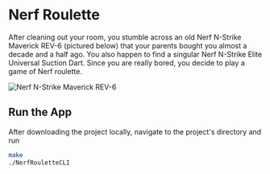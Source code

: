 # Nerf Roulette

After cleaning out your room, you stumble across an old Nerf N-Strike Maverick REV-6 (pictured below) that your parents bought you almost a decade and a half ago. You also happen to find a singular Nerf N-Strike Elite Universal Suction Dart. Since you are really bored, you decide to play a game of Nerf roulette.

![Nerf N-Strike Maverick REV-6](https://i5.walmartimages.com/asr/ea61a037-0390-426c-b789-b18471ba845c_1.9ee54c05294d7374d42eb3b142795ea2.jpeg?odnHeight=612&odnWidth=612&odnBg=FFFFFF)

## Run the App

After downloading the project locally, navigate to the project's directory and run

```bash
make
./NerfRouletteCLI
```
